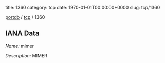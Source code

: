 title: 1360
category: tcp
date: 1970-01-01T00:00:00+0000
slug: tcp/1360

[portdb](/) / [tcp](/category/tcp.html) / 1360


## IANA Data

_Name:_ mimer

_Description:_ MIMER

